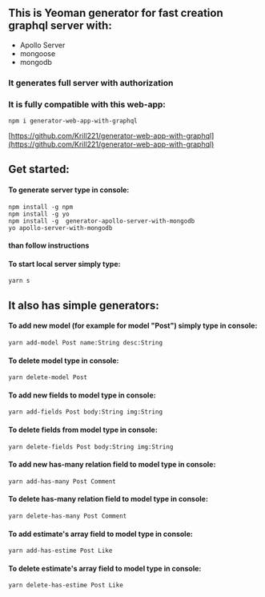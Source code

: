 ## This is Yeoman generator for fast creation graphql server with:
- Apollo Server
- mongoose
- mongodb

### It generates full server with authorization 
### It is fully compatible with this web-app:
```
npm i generator-web-app-with-graphql
```
[https://github.com/Krill221/generator-web-app-with-graphql](https://github.com/Krill221/generator-web-app-with-graphql)


## Get started:
#### To generate server type in console:
```
npm install -g npm
npm install -g yo
npm install -g  generator-apollo-server-with-mongodb
yo apollo-server-with-mongodb
```
#### than follow instructions
#### To start local server simply type:
```
yarn s
```

## It also has simple generators:
#### To add new model (for example for model "Post") simply type in console:
```
yarn add-model Post name:String desc:String
```
#### To delete model type in console:
```
yarn delete-model Post
```
#### To add new fields to model type in console:
```
yarn add-fields Post body:String img:String
```
#### To delete fields from model type in console:
```
yarn delete-fields Post body:String img:String
```
#### To add new has-many relation field to model type in console:
```
yarn add-has-many Post Comment
```
#### To delete has-many relation field to model type in console:
```
yarn delete-has-many Post Comment
```
#### To add estimate's array field to model type in console:
```
yarn add-has-estime Post Like
```
#### To delete estimate's array field to model type in console:
```
yarn delete-has-estime Post Like
```

